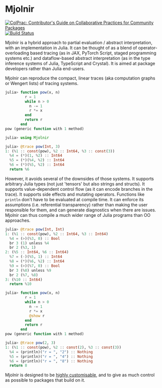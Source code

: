 # Mjolnir

[![ColPrac: Contributor's Guide on Collaborative Practices for Community Packages](https://img.shields.io/badge/ColPrac-Contributor's%20Guide-blueviolet)](https://github.com/SciML/ColPrac)
[![Build Status](https://travis-ci.org/MikeInnes/Mjolnir.jl.svg?branch=master)](https://travis-ci.org/MikeInnes/Mjolnir.jl)

Mjolnir is a hybrid approach to partial evaluation / abstract interpretation,
with an implementation in Julia. It can be thought of as a blend of
operator-overloading based tracing (as in JAX, PyTorch Script, staged
programming systems etc.) and dataflow-based abstract interpretation (as in the
type inference systems of Julia, TypeScript and Crystal). It is aimed at package
developers rather than Julia end-users.

Mjolnir can reproduce the compact, linear traces (aka computation graphs or
Wengert lists) of tracing systems.

```julia
julia> function pow(x, n)
         r = 1
         while n > 0
           n -= 1
           r *= x
         end
         return r
       end
pow (generic function with 1 method)

julia> using Mjolnir

julia> @trace pow(Int, 3)
1: (%1 :: const(pow), %2 :: Int64, %3 :: const(3))
  %4 = (*)(1, %2) :: Int64
  %5 = (*)(%4, %2) :: Int64
  %6 = (*)(%5, %2) :: Int64
  return %6
```

However, it avoids several of the downsides of those systems. It supports
arbitrary Julia types (not just 'tensors' but also strings and structs). It
supports value-dependent control flow (as it can encode branches in the trace).
It supports side effects and mutating operators. Functions like `println` don't
have to be evaluated at compile time. It can enforce its assumptions (i.e.
referential transparency) rather than making the user responsible for them, and
can generate diagnostics when there are issues. Mjolnir can thus compile a much
wider range of Julia programs than OO approaches.

```julia
julia> @trace pow(Int, Int)
1: (%1 :: const(pow), %2 :: Int64, %3 :: Int64)
  %4 = (>)(%3, 0) :: Bool
  br 3 (1) unless %4
  br 2 (%3, 1)
2: (%5 :: Int64, %6 :: Int64)
  %7 = (-)(%5, 1) :: Int64
  %8 = (*)(%6, %2) :: Int64
  %9 = (>)(%7, 0) :: Bool
  br 3 (%8) unless %9
  br 2 (%7, %8)
3: (%10 :: Int64)
  return %10
```

```julia
julia> function pow(x, n)
         r = 1
         while n > 0
           n -= 1
           r *= x
           @show r
         end
         return r
       end
pow (generic function with 1 method)

julia> @trace pow(2, 3)
1: (%1 :: const(pow), %2 :: const(2), %3 :: const(3))
  %4 = (println)("r = ", "2") :: Nothing
  %5 = (println)("r = ", "4") :: Nothing
  %6 = (println)("r = ", "8") :: Nothing
  return 8
```

Mjolnir is designed to be [highly
customisable](https://github.com/MikeInnes/Mjolnir.jl/blob/master/docs/types.md),
and to give as much control as possible to packages that build on it.

